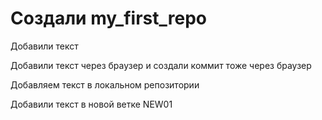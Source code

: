 # Создали my_first_repo

Добавили текст 

Добавили текст через браузер и создали коммит тоже через браузер


Добавляем текст в локальном репозитории

Добавили текст в новой ветке NEW01
